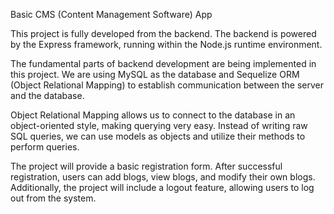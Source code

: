 Basic CMS (Content Management Software) App

This project is fully developed from the backend.
The backend is powered by the Express framework, running within the Node.js runtime environment.

The fundamental parts of backend development are being implemented in this project.
We are using MySQL as the database and Sequelize ORM (Object Relational Mapping) to establish communication
between the server and the database.

Object Relational Mapping allows us to connect to the database in an object-oriented style, making querying very easy.
Instead of writing raw SQL queries, we can use models as objects and utilize their methods to perform queries.

The project will provide a basic registration form. After successful registration, users can add blogs, view blogs, and modify their own blogs.
Additionally, the project will include a logout feature, allowing users to log out from the system.


